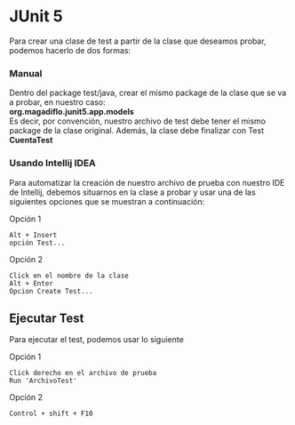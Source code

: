 # JUnit 5

Para crear una clase de test a partir de la clase que deseamos probar,
podemos hacerlo de dos formas:

### Manual
Dentro del package test/java, crear el mismo package de la clase que se va a probar,
en nuestro caso:  
**org.magadiflo.junit5.app.models**  
Es decir, por convención, nuestro archivo de test debe tener el mismo package de 
la clase original. Además, la clase debe finalizar con Test  
**CuentaTest**

### Usando Intellij IDEA
Para automatizar la creación de nuestro archivo de prueba con nuestro IDE de Intellij, 
debemos situarnos en la clase a probar y usar una
de las siguientes opciones que se muestran a continuación:

Opción 1
```
Alt + Insert
opción Test...
```
Opción 2
```
Click en el nombre de la clase
Alt + Enter
Opcion Create Test...
```

## Ejecutar Test
Para ejecutar el test, podemos usar lo siguiente

Opción 1
```
Click derecho en el archivo de prueba
Run 'ArchivoTest'
```

Opción 2
```
Control + shift + F10
```